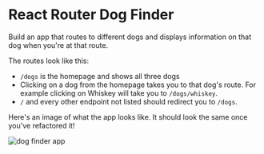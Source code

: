 # React Router Dog Finder

Build an app that routes to different dogs and displays information on that dog when you're at that route.

The routes look like this:

- `/dogs` is the homepage and shows all three dogs
- Clicking on a dog from the homepage takes you to that dog's route. For example clicking on Whiskey will take you to `/dogs/whiskey`.
- `/` and every other endpoint not listed should redirect you to `/dogs`.

Here's an image of what the app looks like. It should look the same once you've refactored it!

![dog finder app](./dog-finder.gif)

